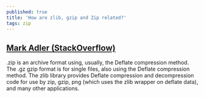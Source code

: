 ```yaml
---
published: true
title: 'How are zlib, gzip and Zip related?'
tags: zip
---
```

## [Mark Adler (StackOverflow)](https://stackoverflow.com/a/20765054/51386)
.zip is an archive format using, usually, the Deflate compression method. The .gz gzip format is for single files, also using the Deflate compression method. The zlib library provides Deflate compression and decompression code for use by zip, gzip, png (which uses the zlib wrapper on deflate data), and many other applications.

